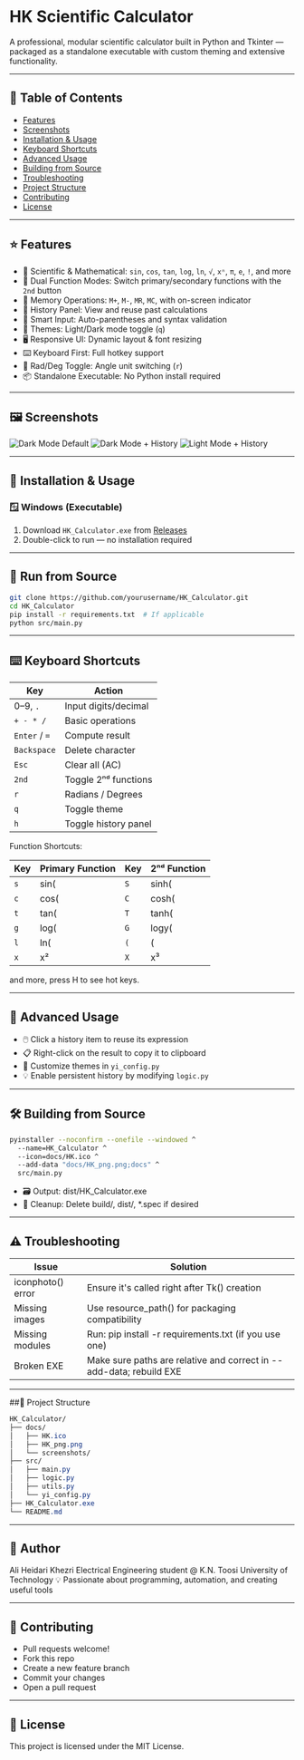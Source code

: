 # HK Scientific Calculator
A professional, modular scientific calculator built in Python and Tkinter — packaged as a standalone executable with custom theming and extensive functionality.

---

## 🎯 Table of Contents

- [Features](#-features)
- [Screenshots](#-screenshots)
- [Installation & Usage](#-installation--usage)
- [Keyboard Shortcuts](#-keyboard-shortcuts)
- [Advanced Usage](#-advanced-usage)
- [Building from Source](#-building-from-source)
- [Troubleshooting](#-troubleshooting)
- [Project Structure](#-project-structure)
- [Contributing](#-contributing)
- [License](#-license)

---

## ⭐ Features

- 🧮 Scientific & Mathematical: `sin`, `cos`, `tan`, `log`, `ln`, `√`, `xⁿ`, `π`, `e`, `!`, and more  
- 🔄 Dual Function Modes: Switch primary/secondary functions with the `2nd` button  
- 💾 Memory Operations: `M+`, `M-`, `MR`, `MC`, with on-screen indicator  
- 📜 History Panel: View and reuse past calculations  
- 🧠 Smart Input: Auto-parentheses and syntax validation  
- 🎨 Themes: Light/Dark mode toggle (`q`)  
- 🖥️ Responsive UI: Dynamic layout & font resizing  
- ⌨️ Keyboard First: Full hotkey support  
- 📐 Rad/Deg Toggle: Angle unit switching (`r`)  
- 📦 Standalone Executable: No Python install required  

---

## 🖼️ Screenshots

![Dark Mode Default](docs/dark_mode_default_view.png)
![Dark Mode + History](docs/dark_mode_history_panel.png)
![Light Mode + History](docs/light_mode_history_panel.png)

---

## 💾 Installation & Usage

### 🪟 Windows (Executable)

1. Download `HK_Calculator.exe` from [Releases](https://github.com/alihk1684/HK_Calculator/releases)  
2. Double-click to run — no installation required

---

## 🐍 Run from Source

```bash
git clone https://github.com/yourusername/HK_Calculator.git
cd HK_Calculator
pip install -r requirements.txt  # If applicable
python src/main.py
```
---

## ⌨️ Keyboard Shortcuts
| Key        | Action                  |
|------------|--------------------------|
| 0–9, `.`   | Input digits/decimal     |
| `+ - * /`  | Basic operations         |
| `Enter` / `=` | Compute result        |
| `Backspace` | Delete character       |
| `Esc`      | Clear all (AC)           |
| `2nd`      | Toggle 2ⁿᵈ functions     |
| `r`        | Radians / Degrees        |
| `q`        | Toggle theme             |
| `h`        | Toggle history panel     |

Function Shortcuts:

| Key | Primary Function | Key | 2ⁿᵈ Function |
|-----|------------------|-----|--------------|
| `s` | sin(             | `S` | sinh(        |
| `c` | cos(             | `C` | cosh(        |
| `t` | tan(             | `T` | tanh(        |
| `g` | log(             | `G` | logy(        |
| `l` | ln(              | `(` | (            |
| `x` | x²               | `X` | x³           |

and more, press H to see hot keys.

---

## 🚀 Advanced Usage

- 🖱️ Click a history item to reuse its expression
- 📋 Right-click on the result to copy it to clipboard
- 🎨 Customize themes in `yi_config.py`
- 💡 Enable persistent history by modifying `logic.py`

---

## 🛠️ Building from Source

```bash
pyinstaller --noconfirm --onefile --windowed ^
  --name=HK_Calculator ^
  --icon=docs/HK.ico ^
  --add-data "docs/HK_png.png;docs" ^
  src/main.py
```
- 🗃️ Output: dist/HK_Calculator.exe
- 🧹 Cleanup: Delete build/, dist/, *.spec if desired

---

## ⚠️ Troubleshooting

| Issue |	Solution |
|-------|----------|
| iconphoto() error |	Ensure it's called right after Tk() creation |
| Missing images | Use resource_path() for packaging compatibility |
| Missing modules |	Run: pip install -r requirements.txt (if you use one) |
| Broken EXE | Make sure paths are relative and correct in --add-data; rebuild EXE |

---

##📁 Project Structure

```css
HK_Calculator/
├── docs/
│   ├── HK.ico
│   ├── HK_png.png
│   └── screenshots/
├── src/
│   ├── main.py
│   ├── logic.py
│   ├── utils.py
│   └── yi_config.py
├── HK_Calculator.exe
└── README.md
```

---

## 👤 Author
Ali Heidari Khezri
Electrical Engineering student @ K.N. Toosi University of Technology
💡 Passionate about programming, automation, and creating useful tools

---

## 🤝 Contributing

- Pull requests welcome!
- Fork this repo
- Create a new feature branch
- Commit your changes
- Open a pull request

---

## 📝 License
This project is licensed under the MIT License.
